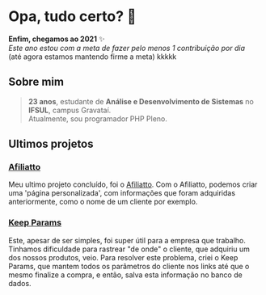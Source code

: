 # Opa, tudo certo? 👋


**Enfim, chegamos ao 2021** ✨ \
_Este ano estou com a meta de fazer pelo menos 1 contribuição por dia_\
(até agora estamos mantendo firme a meta) kkkkk

## Sobre mim

  > **23 anos**, estudante de **Análise e Desenvolvimento de Sistemas** no **IFSUL**, campus Gravataí.\
  > Atualmente, sou programador PHP Pleno.
 
## Ultimos projetos

### [Afiliatto](https://github.com/curtinaz/afiliatto)
Meu ultimo projeto concluído, foi o [Afiliatto](https://github.com/curtinaz/afiliatto). Com o Afiliatto, podemos criar uma 'página personalizada', com informações que foram adquiridas anteriormente, como o nome de um cliente por exemplo.

### [Keep Params](https://github.com/curtinaz/keep-params)
Este, apesar de ser simples, foi super útil para a empresa que trabalho. Tinhamos dificuldade para rastrear "de onde" o cliente, que adquiriu um dos nossos produtos, veio. Para resolver este problema, criei o Keep Params, que mantem todos os parâmetros do cliente nos links até que o mesmo finalize a compra, e então, salva esta informação no banco de dados.
